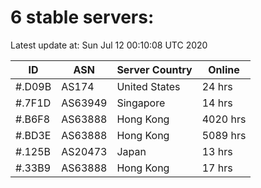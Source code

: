 # 6 stable servers:

Latest update at: Sun Jul 12 00:10:08 UTC 2020

| ID | ASN | Server Country | Online |
| -- | --- | -------------- | ------ |
| #.D09B | AS174 | United States | 24 hrs |
| #.7F1D | AS63949 | Singapore | 14 hrs |
| #.B6F8 | AS63888 | Hong Kong | 4020 hrs |
| #.BD3E | AS63888 | Hong Kong | 5089 hrs |
| #.125B | AS20473 | Japan | 13 hrs |
| #.33B9 | AS63888 | Hong Kong | 17 hrs |

